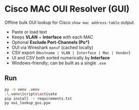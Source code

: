 # Cisco MAC OUI Resolver (GUI)

Offline bulk OUI lookup for Cisco `show mac address-table` output.

- Paste or load text
- Keeps **VLAN** + **Interface** with each MAC
- Optional **Exclude Port-Channels (Po\*)**
- OUI via Wireshark `manuf` (cached locally)
- CSV export (`Hostname | VLAN | Interface | Mac | Vendor`)
- UI and CSV both sorted numerically by **Interface**
- Windows-friendly; can be built as a single `.exe`

## Run

```bash
py -m venv .venv
.\.venv\Scripts\activate
pip install -r requirements.txt
py oui_lookup_gui.pyw
